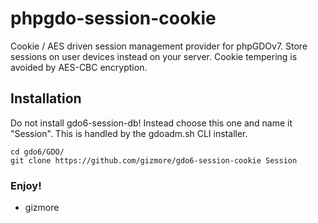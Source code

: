 # phpgdo-session-cookie

Cookie / AES driven session management provider for phpGDOv7.
Store sessions on user devices instead on your server.
Cookie tempering is avoided by AES-CBC encryption.


## Installation

Do not install gdo6-session-db! Instead choose this one and name it "Session".
This is handled by the gdoadm.sh CLI installer.

    cd gdo6/GDO/
    git clone https://github.com/gizmore/gdo6-session-cookie Session
	
    
### Enjoy!

 - gizmore
